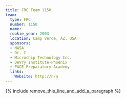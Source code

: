 ```yaml
---
title: FRC Team 1150
team:
  type: FRC
  number: 1150
  name:
  rookie_year: 2003
  location: Camp Verde, AZ, USA
  sponsors:
  - NASA
  - Dr. C
  - Microchip Technology Inc.
  - DeVry Institute-Phoenix
  - PACE Preparatory Academy
  links:
    Website: http://n/a
---
```


{% include remove_this_line_and_add_a_paragraph %}